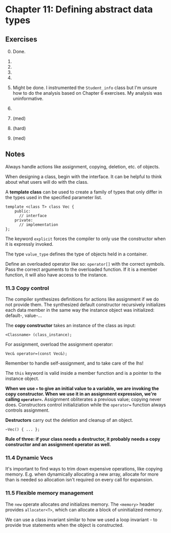 # Chapter 11: Defining abstract data types

## Exercises
0. Done.

1. 

2. 

3. 

4. 

5. Might be done. I instrumented the `Student_info` class but I'm unsure how to do the analysis based on Chapter 6 exercises. My analysis was uninformative.

6. 

7. (med)

8. (hard)

9. (med)



## Notes
Always handle actions like assignment, copying, deletion, etc. of objects.

When designing a class, begin with the interface.
It can be helpful to think about what users will do with the class.

A **template class** can be used to create a family of types that only differ in the types used in the specified parameter list.

    template <class T> class Vec {
        public:
          // interface
        private:
          // implementation
    };

The keyword `explicit` forces the compiler to only use the constructor when it is expressly invoked.

The type `value_type` defines the type of objects held in a container.

Define an overloaded operator like so: `operator[]` with the correct symbols.
Pass the correct arguments to the overloaded function.
If it is a member function, it will also have access to the instance.

### 11.3 Copy control
The compiler synthesizes definitions for actions like assignment if we do not provide them.
The synthesized default constructor recursively initializes each data member in the same way the instance object was initialized: default-, value-...



The **copy constructor** takes an instance of the class as input:

    <Classname> (class_instance);

For assignment, overload the assignment operator:

    Vec& operator=(const Vec&);

Remember to handle self-assignment, and to take care of the lhs!

The `this` keyword is valid inside a member function and is a pointer to the instance object.

**When we use `=` to give an initial value to a variable, we are invoking the copy constructor. When we use it in an assignment expression, we're calling `operator=`.**
Assignment obliterates a previous value; copying never does.
Constructors control initializiation while the `operator=` function always controls assignment.

**Destructors** carry out the deletion and cleanup of an object.

    ~Vec() { ... };

**Rule of three: if your class needs a destructor, it probably needs a copy constructor and an assignment operator as well.**

### 11.4 Dynamic Vecs
It's important to find ways to trim down expensive operations, like copying memory.
E.g. when dynamically allocating a new array, allocate for more than is needed so allocation isn't required on every call for expansion.

### 11.5 Flexible memory management
The `new` operate allocates *and* initializes memory.
The `<memory>` header provides `allocater<T>`, which can allocate a block of uninitialized memory.

We can use a class invariant similar to how we used a loop invariant - to provide true statements when the object is constructed.
